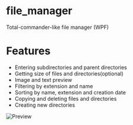 # file_manager
Total-commander-like file manager (WPF)

# Features
+ Entering subdirectories and parent directories
+ Getting size of files and directories(optional)
+ Image and text preview
+ Filtering by extension and name
+ Sorting by name, extension and creation date
+ Copying and deleting files and directories
+ Creating new directories

![Preview](https://image.ibb.co/iQvxXy/tmp.png)
